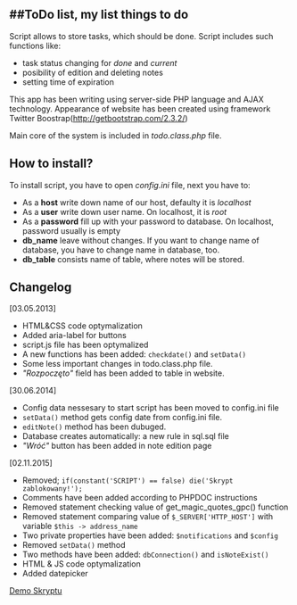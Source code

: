 ##ToDo list, my list things to do
-----------------

Script allows to store tasks, which should be done. Script includes such functions like:
- task status changing for *done* and *current*
- posibility of edition and deleting notes
- setting time of expiration

This app has been writing using server-side PHP language and AJAX technology. Appearance of website has been created using framework Twitter Boostrap(http://getbootstrap.com/2.3.2/)

Main core of the system is included in *todo.class.php* file. 

How to install?
-----------------

To install script, you have to open *config.ini* file, next you have to:

- As a **host** write down name of our host, defaulty it is *localhost*
- As a **user** write down user name. On localhost, it is *root*
- As a **password** fill up with your password to database. On localhost, password usually is empty
- **db_name** leave without changes. If you want to change name of database, you have to change name in database, too.
- **db_table** consists name of table, where notes will be stored. 

Changelog
--------
[03.05.2013]
- HTML&CSS code optymalization
- Added aria-label for buttons
- script.js file has been optymalized
- A new functions has been added: `checkdate()` and `setData()`
- Some less important changes in todo.class.php file.
- *"Rozpoczęto"* field has been added to table in website.

[30.06.2014]
- Config data nessesary to start script has been moved to config.ini file 
- `setData()` method gets config date from config.ini file. 
- `editNote()` method has been dubuged.
- Database creates automatically: a new rule in sql.sql file 
- *"Wróć"* button has been added in note edition page

[02.11.2015]
- Removed; `if(constant('SCRIPT') == false) die('Skrypt zablokowany!');`
- Comments have been added according to PHPDOC instructions
- Removed statement checking value of get_magic_quotes_gpc() function
- Removed statement comparing value of `$_SERVER['HTTP_HOST']` with variable `$this -> address_name`
- Two private properties have been added:  `$notifications` and `$config`
- Removed `setData()` method 
- Two methods have been added: `dbConnection()` and `isNoteExist()`
- HTML & JS code optymalization
- Added datepicker

[Demo Skryptu](http://skryptoteka.rynko.pl/moja-lista-todo-czyli-lista-rzeczy-do-zrobienia)
